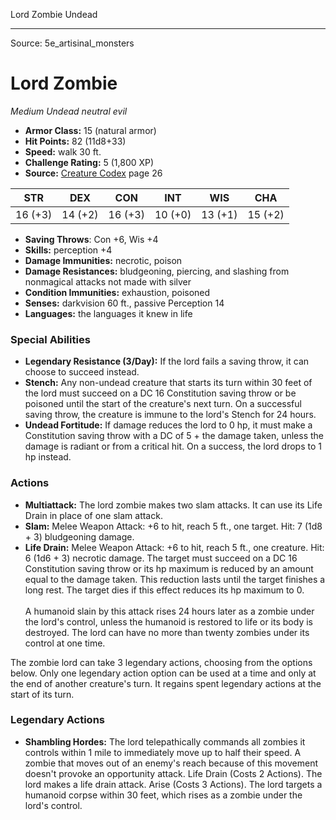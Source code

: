 <MonsterName/>Lord Zombie</MonsterName>
<CreatureType/>Undead</CreatureType>



---

Source: 5e_artisinal_monsters

# Lord Zombie

*Medium* *Undead* *neutral evil*

- **Armor Class:** 15 (natural armor)
- **Hit Points:** 82 (11d8+33)
- **Speed:** walk 30 ft.
- **Challenge Rating:** 5 (1,800 XP)
- **Source:** [Creature Codex](https://koboldpress.com/kpstore/product/creature-codex-for-5th-edition-dnd) page 26

| STR | DEX | CON | INT | WIS | CHA |
| --- | --- | --- | --- | --- | --- |
| 16 (+3) | 14 (+2) | 16 (+3) | 10 (+0) | 13 (+1) | 15 (+2) |

- **Saving Throws**: Con +6, Wis +4
- **Skills:** perception +4
- **Damage Immunities:** necrotic, poison
- **Damage Resistances:** bludgeoning, piercing, and slashing from nonmagical attacks not made with silver
- **Condition Immunities:** exhaustion, poisoned
- **Senses:** darkvision 60 ft., passive Perception 14
- **Languages:** the languages it knew in life

### Special Abilities

- **Legendary Resistance (3/Day):** If the lord fails a saving throw, it can choose to succeed instead.
- **Stench:** Any non-undead creature that starts its turn within 30 feet of the lord must succeed on a DC 16 Constitution saving throw or be poisoned until the start of the creature's next turn. On a successful saving throw, the creature is immune to the lord's Stench for 24 hours.
- **Undead Fortitude:** If damage reduces the lord to 0 hp, it must make a Constitution saving throw with a DC of 5 + the damage taken, unless the damage is radiant or from a critical hit. On a success, the lord drops to 1 hp instead.

### Actions

- **Multiattack:** The lord zombie makes two slam attacks. It can use its Life Drain in place of one slam attack.
- **Slam:** Melee Weapon Attack: +6 to hit, reach 5 ft., one target. Hit: 7 (1d8 + 3) bludgeoning damage.
- **Life Drain:** Melee Weapon Attack: +6 to hit, reach 5 ft., one creature. Hit: 6 (1d6 + 3) necrotic damage. The target must succeed on a DC 16 Constitution saving throw or its hp maximum is reduced by an amount equal to the damage taken. This reduction lasts until the target finishes a long rest. The target dies if this effect reduces its hp maximum to 0. <br><br>A humanoid slain by this attack rises 24 hours later as a zombie under the lord's control, unless the humanoid is restored to life or its body is destroyed. The lord can have no more than twenty zombies under its control at one time.

The zombie lord can take 3 legendary actions, choosing from the options below. Only one legendary action option can be used at a time and only at the end of another creature's turn. It regains spent legendary actions at the start of its turn.

### Legendary Actions

- **Shambling Hordes:** The lord telepathically commands all zombies it controls within 1 mile to immediately move up to half their speed. A zombie that moves out of an enemy's reach because of this movement doesn't provoke an opportunity attack. Life Drain (Costs 2 Actions). The lord makes a life drain attack. Arise (Costs 3 Actions). The lord targets a humanoid corpse within 30 feet, which rises as a zombie under the lord's control.


